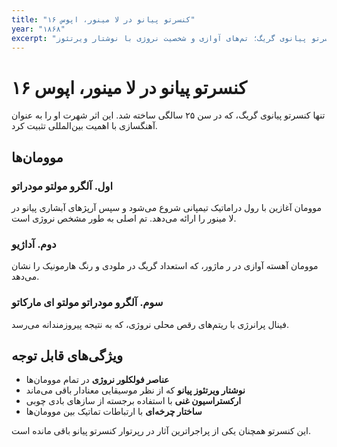 ```yaml
---
title: "کنسرتو پیانو در لا مینور، اپوس ۱۶"
year: "۱۸۶۸"
excerpt: "تنها کنسرتو پیانوی گریگ؛ تم‌های آوازی و شخصیت نروژی با نوشتار ویرتئوز."
---
```


# کنسرتو پیانو در لا مینور، اپوس ۱۶

تنها کنسرتو پیانوی گریگ، که در سن ۲۵ سالگی ساخته شد. این اثر شهرت او را به عنوان آهنگسازی با اهمیت بین‌المللی تثبیت کرد.

## موومان‌ها

### اول. آلگرو مولتو مودراتو
موومان آغازین با رول دراماتیک تیمپانی شروع می‌شود و سپس آرپژهای آبشاری پیانو در لا مینور را ارائه می‌دهد. تم اصلی به طور مشخص نروژی است.

### دوم. آداژیو
موومان آهسته آوازی در ر ماژور، که استعداد گریگ در ملودی و رنگ هارمونیک را نشان می‌دهد.

### سوم. آلگرو مودراتو مولتو ای مارکاتو
فینال پرانرژی با ریتم‌های رقص محلی نروژی، که به نتیجه پیروزمندانه می‌رسد.

## ویژگی‌های قابل توجه

- **عناصر فولکلور نروژی** در تمام موومان‌ها
- **نوشتار ویرتئوز پیانو** که از نظر موسیقایی معنادار باقی می‌ماند
- **ارکستراسیون غنی** با استفاده برجسته از سازهای بادی چوبی
- **ساختار چرخه‌ای** با ارتباطات تماتیک بین موومان‌ها

این کنسرتو همچنان یکی از پراجراترین آثار در رپرتوار کنسرتو پیانو باقی مانده است.

